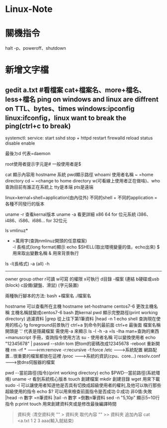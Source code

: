 # Linux-Note

# 關機指令
halt -p、poweroff、shutdown
# 新增文字檔
gedit a.txt
#看檔案
cat+檔案名、more+檔名、less+檔名
ping on windows and linux are diffrent on TTL、bytes、times
windows:ipconfig
linux:ifconfig，linux want to break the ping(ctrl+c to break)
--------
systemctl:      service:
start		sshd
stop        +	httpd
restart		firewalld
reload 
status
disable
enable

最後ㄉd 代表=daemon

root使用者提示字元是#
一般使用者是$

cat 顯示內容用
hostname 系統
pwd顯示路徑
whoami 使用者名稱
~ =home directory
cd ~ =change to home directory
w(可看線上使用者正在做啥)、who 查詢目前有誰正在系統上  tty是本端  pts是遠端

linux=kernal+shell+application(由內往外)
不同的shell + 不同的application = 各種不同發行的版本

uname -r 查看kernal版本
uname -a 看更詳細
x86 64 for 位元系統
i386、i486、i586、i686... for 32位元

ls vmlinuz* 
* =萬用字(查詢nmlinuz開頭的任意檔案)\
-l 長格式(long format)顯示
echo $SHELL(取出環境變量的值，echo出來)
$ 用來取出變數名稱
& 用來背景執行

ls -l(長格式) -a (all) -h
 ---   ---    ---
owner group  other
r可讀
w可寫    的權限
x可執行
d目錄
-檔案
l連結
b硬碟或usb (block)
c設備(鍵盤、滑鼠) (字元裝置)

兩種執行腳本的方法:
bash +檔案名
./檔案名

hostname 可以查看所在主機
hostname set-hostname centos7-6 更改主機名稱 主機名稱就變成centos7-6
bash 跑kernal
pwd 顯示完整路徑(print working directory)
過濾資料 |grep
從上往下第1筆資料 |head -n 1
echo shell 查詢現在使用的核心
fg foreground前景執行
ctrl+a 到命令列最前面
ctrl+e 最後面
檔案名稱開頭是 '.' 代表是隱藏檔案 需使用-a 來顯示
ls -l -h -a =ls -lha
man+查詢的東西=manuscript 手冊，查詢指令使用方法
su - 使用者名稱 可以變換使用者
echo "12345678" | passwd --stdin tom 把tom的密碼改成12345678
-reboot 重新開機
rm -rf * --->rm:remove -r:recursive -f:force
/etc --->系統配置 網路配置...很重要的檔案都放在這裡
/proc --->系統的資訊(cpu、core...)
resolv.conf --->放dns伺服器的檔案

pwd --當前路徑(指令)(print working directory)
echo $PWD--當前路徑(系統環境)
uname -r 看到系統核心版本
touch 創建檔案
mkdir 創建目錄
wget 用來下載
sudo -l 可以讓使用者知道他是否具有切換成超級使用者的權利,及他可以執行那些超級使用的指令
echo $? 可以用來檢查前面指令是否成功 0:成功 非0值:失敗
|head -n 數字 =n筆資料
|tail -n 數字 =倒數n筆資料
sed -n "5,10p" 顯示5~10行指令 p:print
touch 用來創建資料夾或是修改最後編譯時間
> 資料夾 :清空資料夾
"" > 資料夾 取代內容
"" >> 資料夾 追加內容
cat <<aaa >a.txt
>1
>2
>3
>aaa(輸入就結束)
